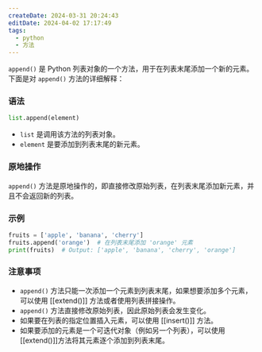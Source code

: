 ```yaml
---
createDate: 2024-03-31 20:24:43
editDate: 2024-04-02 17:17:49
tags:
  - python
  - 方法
---
```

`append()` 是 Python 列表对象的一个方法，用于在列表末尾添加一个新的元素。下面是对 `append()` 方法的详细解释：

### 语法
```python
list.append(element)
```

- `list` 是调用该方法的列表对象。
- `element` 是要添加到列表末尾的新元素。

### 原地操作
`append()` 方法是原地操作的，即直接修改原始列表，在列表末尾添加新元素，并且不会返回新的列表。

### 示例
```python
fruits = ['apple', 'banana', 'cherry']
fruits.append('orange')  # 在列表末尾添加 'orange' 元素
print(fruits)  # Output: ['apple', 'banana', 'cherry', 'orange']
```

### 注意事项
- `append()` 方法只能一次添加一个元素到列表末尾，如果想要添加多个元素，可以使用 [[extend()]] 方法或者使用列表拼接操作。
- `append()` 方法直接修改原始列表，因此原始列表会发生变化。
- 如果要在列表的指定位置插入元素，可以使用 [[insert()]] 方法。
- 如果要添加的元素是一个可迭代对象（例如另一个列表），可以使用 [[extend()]]方法将其元素逐个添加到列表末尾。